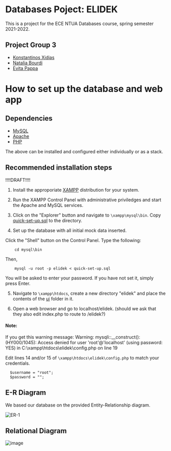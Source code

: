 # Databases Poject: ELIDEK
This is a project for the ECE NTUA Databases course, spring semester 2021-2022.
## Project Group 3

- [Konstantinos Xidias](https://github.com/xidias)
- [Natalia Bourdi](https://github.com/nbourdi)
- [Evita Pappa](https://github.com/evitapp)


# How to set up the database and web app

## Dependencies

- [MySQL](https://www.mysql.com/)
- [Apache](https://httpd.apache.org/)
- [PHP](https://www.php.net/)

The above can be installed and configured either individually or as a stack. 

## Recommended installation steps
!!!!DRAFT!!!!
1. Install the approporiate [XAMPP](https://www.apachefriends.org/download.html) distribution for your system.

2. Run the XAMPP Control Panel with administrative priviledges and start the Apache and MySQL services.

3. Click on the "Explorer" button and navigate to `\xampp\mysql\bin`. Copy [quick-set-up.sql](https://github.com/evitapp/db-3/blob/main/quick-set-up.sql) to the directory.

4. Set up the database with all initial mock data inserted.

  Click the "Shell" button on the Control Panel. Type the following:
  ```
      cd mysql\bin
  ```
  Then,
  ```
      mysql -u root -p elidek < quick-set-up.sql 
  ```
  You will be asked to enter your password. If you have not set it, simply press Enter.

5. Navigate to `\xampp\htdocs`, create a new directory "elidek" and place the contents of the [ui](https://github.com/evitapp/db-3/tree/main/ui) folder in it.

6. Open a web browser and go to localhost/elidek.      (should we ask that they also edit index.php to route to /elidek?)
    
#### Note: 
If you get this warning message:
Warning: mysqli::__construct(): (HY000/1045): Access denied for user 'root'@'localhost' (using password: YES) in C:\xampp\htdocs\elidek\config.php on line 19

Edit lines 14 and/or 15 of `\xampp\htdocs\elidek\config.php` to match your credentials.
```
  $username = "root";
  $password = "";
  ```
  
## E-R Diagram
We based our database on the provided Entity-Relationship diagram.

![ER-1](https://user-images.githubusercontent.com/62358292/167364488-d679b6a8-589a-40bd-bbab-b67a8d6aa3df.png)

## Relational Diagram
![image](https://user-images.githubusercontent.com/62358292/169692451-e8b042be-91bf-4de9-b6c9-e6dfd8e385c4.png)



